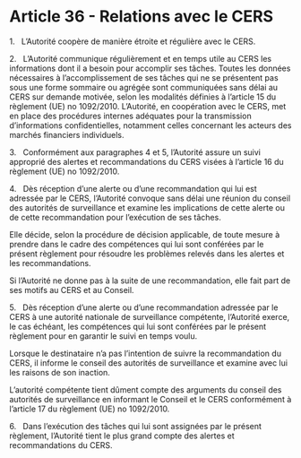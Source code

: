 # Article 36 - Relations avec le CERS


1.   L’Autorité coopère de manière étroite et régulière avec le CERS.

2.   L’Autorité communique régulièrement et en temps utile au CERS les informations dont il a besoin pour accomplir ses tâches. Toutes les données nécessaires à l’accomplissement de ses tâches qui ne se présentent pas sous une forme sommaire ou agrégée sont communiquées sans délai au CERS sur demande motivée, selon les modalités définies à l’article 15 du règlement (UE) no 1092/2010. L’Autorité, en coopération avec le CERS, met en place des procédures internes adéquates pour la transmission d’informations confidentielles, notamment celles concernant les acteurs des marchés financiers individuels.

3.   Conformément aux paragraphes 4 et 5, l’Autorité assure un suivi approprié des alertes et recommandations du CERS visées à l’article 16 du règlement (UE) no 1092/2010.

4.   Dès réception d’une alerte ou d’une recommandation qui lui est adressée par le CERS, l’Autorité convoque sans délai une réunion du conseil des autorités de surveillance et examine les implications de cette alerte ou de cette recommandation pour l’exécution de ses tâches.

Elle décide, selon la procédure de décision applicable, de toute mesure à prendre dans le cadre des compétences qui lui sont conférées par le présent règlement pour résoudre les problèmes relevés dans les alertes et les recommandations.

Si l’Autorité ne donne pas à la suite de une recommandation, elle fait part de ses motifs au CERS et au Conseil.

5.   Dès réception d’une alerte ou d’une recommandation adressée par le CERS à une autorité nationale de surveillance compétente, l’Autorité exerce, le cas échéant, les compétences qui lui sont conférées par le présent règlement pour en garantir le suivi en temps voulu.

Lorsque le destinataire n’a pas l’intention de suivre la recommandation du CERS, il informe le conseil des autorités de surveillance et examine avec lui les raisons de son inaction.

L’autorité compétente tient dûment compte des arguments du conseil des autorités de surveillance en informant le Conseil et le CERS conformément à l’article 17 du règlement (UE) no 1092/2010.

6.   Dans l’exécution des tâches qui lui sont assignées par le présent règlement, l’Autorité tient le plus grand compte des alertes et recommandations du CERS.
